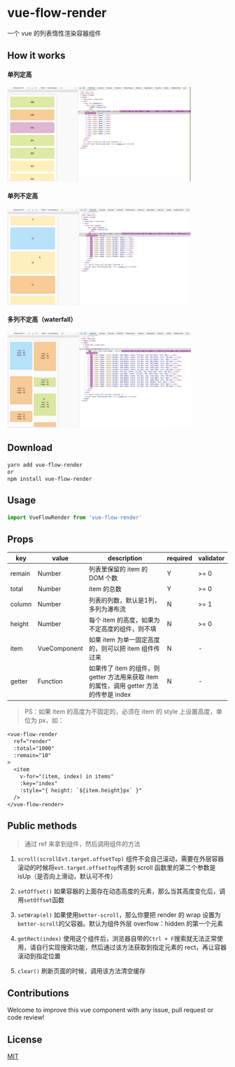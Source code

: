 # vue-flow-render

一个 vue 的列表惰性渲染容器组件

## How it works

#### 单列定高
<img src="https://github.com/falstack/vue-flow-render/raw/master/demo/single-height.gif" />

#### 单列不定高
<img src="https://github.com/falstack/vue-flow-render/raw/master/demo/single.gif" />

#### 多列不定高（waterfall）
<img src="https://github.com/falstack/vue-flow-render/raw/master/demo/multiple.gif" />

## Download
```shell
yarn add vue-flow-render
or
npm install vue-flow-render
```

## Usage
```javascript
import VueFlowRender from 'vue-flow-render'
```

## Props
| key | value | description | required | validator |
| ------ | ------ | ------ | ------ | --- |
| remain | Number | 列表里保留的 item 的 DOM 个数 | Y | >= 0 |
| total | Number | item 的总数 | Y | >= 0 | 
| column | Number | 列表的列数，默认是1列，多列为瀑布流 | N | >= 1 |
| height | Number | 每个 item 的高度，如果为不定高度的组件，则不填 | N | >= 0 |
| item | VueComponent | 如果 item 为单一固定高度的，则可以把 item 组件传过来 | N | - |
| getter | Function | 如果传了 item 的组件，则 getter 方法用来获取 item 的属性，调用 getter 方法的传参是 index | N | - |


> PS：如果 item 的高度为不固定的，必须在 item 的 style 上设置高度，单位为 px，如：
```Vue
<vue-flow-render
  ref="render"
  :total="1000"
  :remain="10"
>
  <item
    v-for="(item, index) in items"
    :key="index"
    :style="{ height: `${item.height}px` }"
  />
</vue-flow-render>
```

## Public methods
> 通过 ref 来拿到组件，然后调用组件的方法
1. `scroll(scrollEvt.target.offsetTop)`
组件不会自己滚动，需要在外层容器滚动的时候将`evt.target.offsetTop`传递到 scroll 函数里的第二个参数是 isUp（是否向上滑动，默认可不传）

2. `setOffset()`
如果容器的上面存在动态高度的元素，那么当其高度变化后，调用`setOffset`函数

3. `setWrap(el)`
如果使用`better-scroll`，那么你要把 render 的 wrap 设置为`better-scroll`的父容器。默认为组件外层 overflow：hidden 的第一个元素

4. `getRect(index)`
使用这个组件后，浏览器自带的`Ctrl + F`搜索就无法正常使用，请自行实现搜索功能，然后通过该方法获取到指定元素的 rect，再让容器滚动到指定位置

5. `clear()`
刷新页面的时候，调用该方法清空缓存

## Contributions
Welcome to improve this vue component with any issue, pull request or code review!

## License
[MIT](https://github.com/falstack/vue-flow-render/blob/master/LICENSE)
